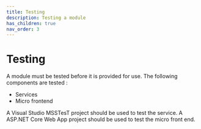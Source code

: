 ```yaml
---
title: Testing
description: Testing a module
has_children: true
nav_order: 3
---
```


# Testing

A module must be tested before it is provided for use. The following components are tested :

- Services
- Micro frontend

A Visual Studio MSSTesT project should be used to test the service. A ASP.NET Core Web App project should be used to test the micro front end.